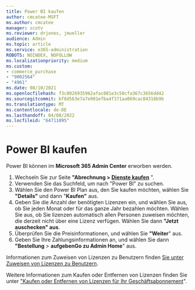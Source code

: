 ```yaml
---
title: Power BI kaufen
author: cmcatee-MSFT
ms.author: cmcatee
manager: scotv
ms.reviewer: drjones, jmueller
audience: Admin
ms.topic: article
ms.service: o365-administration
ROBOTS: NOINDEX, NOFOLLOW
ms.localizationpriority: medium
ms.custom:
- commerce_purchase
- "9002564"
- "4961"
ms.date: 08/10/2021
ms.openlocfilehash: f3c8026935962afac081e3c50cfa367c3656dd42
ms.sourcegitcommit: bf8d563e7a7e901efba4f371aa069cac84318b9b
ms.translationtype: MT
ms.contentlocale: de-DE
ms.lasthandoff: 04/08/2022
ms.locfileid: "64711095"
---
```

# <a name="purchase-power-bi"></a>Power BI kaufen

Power BI können im **Microsoft 365 Admin Center** erworben werden.

1. Wechseln Sie zur Seite **"Abrechnung > [Dienste kaufen](https://go.microsoft.com/fwlink/p/?linkid=868433)** ".
2. Verwenden Sie das Suchfeld, um nach "Power BI" zu suchen.
3. Wählen Sie den Power BI Plan aus, den Sie kaufen möchten, wählen Sie **"Details"** und dann "**Kaufen"** aus.
4. Geben Sie die Anzahl der benötigten Lizenzen ein, und wählen Sie aus, ob Sie jeden Monat oder für das ganze Jahr bezahlen möchten. Wählen Sie aus, ob Sie lizenzen automatisch allen Personen zuweisen möchten, die derzeit nicht über eine Lizenz verfügen. Wählen Sie dann **"Jetzt auschecken" aus**.
5. Überprüfen Sie die Preisinformationen, und wählen Sie **"Weiter**" aus.
6. Geben Sie Ihre Zahlungsinformationen an, und wählen Sie dann **"Bestellung** >  **aufgebenGo zu Admin Home**" aus.

Informationen zum Zuweisen von Lizenzen zu Benutzern finden [Sie unter Zuweisen von Lizenzen zu Benutzern](https://docs.microsoft.com/microsoft-365/admin/manage/assign-licenses-to-users).

Weitere Informationen zum Kaufen oder Entfernen von Lizenzen finden Sie unter ["Kaufen oder Entfernen von Lizenzen für Ihr Geschäftsabonnement](https://docs.microsoft.com/microsoft-365/commerce/licenses/buy-licenses)".